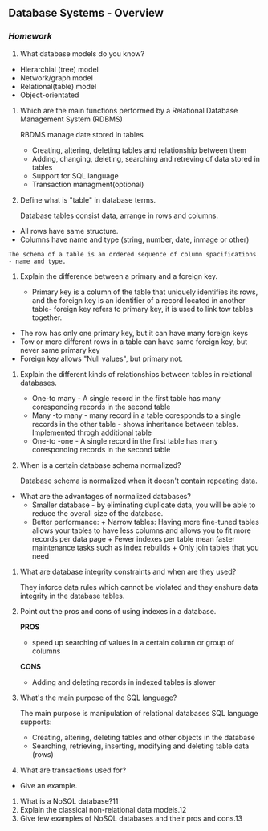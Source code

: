 ## Database Systems - Overview
### _Homework_

1.  What database models do you know?
   * Hierarchial (tree) model
   * Network/graph model
   * Relational(table) model
   * Object-orientated
1.  Which are the main functions performed by a Relational Database Management System (RDBMS)

	 RBDMS manage date stored in tables
      * Creating, altering, deleting tables and relationship between them
      * Adding, changing, deleting, searching and retreving of data stored in tables
      * Support for SQL language
      * Transaction managment(optional)
1.  Define what is "table" in database terms.

	 Database tables consist data, arrange in rows and columns. 
   * All rows have same structure. 
   * Columns have name and type (string, number, date, inmage or other) 
   
   	The schema of a table is an ordered sequence of column spacifications - name and type.
1.  Explain the difference between a primary and a foreign key.

    *  Primary key is a column of the table that uniquely identifies its rows, and the foreign key is an identifier of a record located in another table- foreign key refers to primary key, it is used to link tow tables together.
   *  The row has only one primary key, but it can have many foreign keys
   *  Tow or more different rows in a table can have same foreign key, but never same primary key
   *  Foreign key allows "Null values", but primary not.
1.  Explain the different kinds of relationships between tables in relational databases.

  
	* One-to many - A single record in the first table has many  coresponding records in the second table
	* Many -to many - many record in a table coresponds to a single records in the other table - shows inheritance between tables. Implemented throgh additional table
	* One-to -one -  A single record in the first table has many  coresponding records in the second table
1.  When is a certain database schema normalized?

	Database schema is normalized when it doesn't contain repeating data.
  * What are the advantages of normalized databases?
	  * Smaller database - by eliminating duplicate data, you will be able to reduce the overall size of the database.
      * Better performance:
        	+ Narrow tables: Having more fine-tuned tables allows your tables to have less columns and allows you to fit more records per data page
        	+ Fewer indexes per table mean faster maintenance tasks such as index rebuilds
        	+ Only join tables that you need 


1.  What are database integrity constraints and when are they used?

	They inforce data rules which cannot be violated  and they enshure data integrity in the database tables.


1.  Point out the pros and cons of using indexes in a database.

	__PROS__
	* speed up searching of values in a certain column or group of columns
	
	__CONS__
	* Adding and deleting records in indexed tables is slower
				
1.  What's the main purpose of the SQL language?

	The main purpose is manipulation of relational databases
	SQL language supports:
	* Creating, altering, deleting tables and other objects in the database
	* Searching, retrieving, inserting, modifying and deleting table data (rows)
1.  What are transactions used for?


  * Give an example.
1.  What is a NoSQL database?11
1.  Explain the classical non-relational data models.12
1.  Give few examples of NoSQL databases and their pros and cons.13
